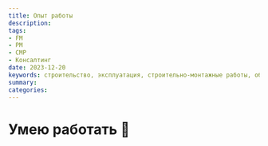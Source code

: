 ```yaml
---
title: Опыт работы
description:
tags:
- FM
- PM
- СМР
- Консалтинг
date: 2023-12-20
keywords: строительство, эксплуатация, строительно-монтажные работы, обслуживание, управление инфраструктурой организации, техническое задание, здравоохранение, строительство, эксплуатация, строительно-монтажные работы, обслуживание, управление инфраструктурой организации
summary:
categories:
---
```


# Умею работать 👷